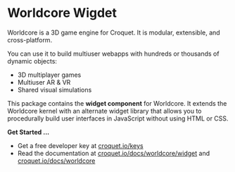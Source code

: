 # Worldcore Wigdet

Worldcore is a 3D game engine for Croquet. It is modular, extensible, and cross-platform.

You can use it to build multiuser webapps with hundreds or thousands of dynamic objects:

* 3D multiplayer games
* Multiuser AR & VR
* Shared visual simulations

This package contains the **widget component** for Worldcore. It extends the Worldcore kernel with an alternate widget library that allows you to procedurally build user interfaces in JavaScript without using HTML or CSS.



**Get Started ...**

* Get a free developer key at [croquet.io/keys](https://croquet.io/keys/)
* Read the documentation at [croquet.io/docs/worldcore/widget](https://croquet.io/docs/croquet/worldcore/widget) and [croquet.io/docs/worldcore](https://croquet.io/docs/croquet/worldcore)
